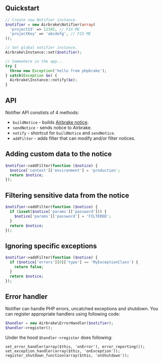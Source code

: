 ## Quickstart

```php
// Create new Notifier instance.
$notifier = new Airbrake\Notifier(array(
  'projectId' => 12345, // FIX ME
  'projectKey' => 'abcdefg', // FIX ME
));

// Set global notifier instance.
Airbrake\Instance::set($notifier);

// Somewhere in the app...
try {
  throw new Exception('hello from phpbrake');
} catch(Exception $e) {
  Airbrake\Instance::notify($e);
}
```

## API

Notifier API constists of 4 methods:
- `buildNotice` - builds [Airbrake notice](https://airbrake.io/docs/#create-notice-v3).
- `sendNotice` - sends notice to Airbrake.
- `notify` - shortcut for `buildNotice` and `sendNotice`.
- `addFilter` - adds filter that can modify and/or filter notices.

## Adding custom data to the notice

```php
$notifier->addFilter(function ($notice) {
  $notice['context']['environment'] = 'production';
  return $notice;
});
```

## Filtering sensitive data from the notice

```php
$notifier->addFilter(function ($notice) {
  if (isset($notice['params']['password'])) {
    $notice['params']['password'] = 'FILTERED';
  }
  return $notice;
});
```

## Ignoring specific exceptions

```php
$notifier->addFilter(function ($notice) {
  if ($notice['errors'][0]['type'] == 'MyExceptionClass') {
    return false;
  }
  return $notice;
});
```

## Error handler

Notifier can handle PHP errors, uncatched exceptions and shutdown. You can register appropriate handlers using following code:

```php
$handler = new Airbrake\ErrorHandler($notifier);
$handler->register();
```

Under the hood `$handler->register` does following:

```
set_error_handler(array($this, 'onError'), error_reporting());
set_exception_handler(array($this, 'onException'));
register_shutdown_function(array($this, 'onShutdown'));
```
